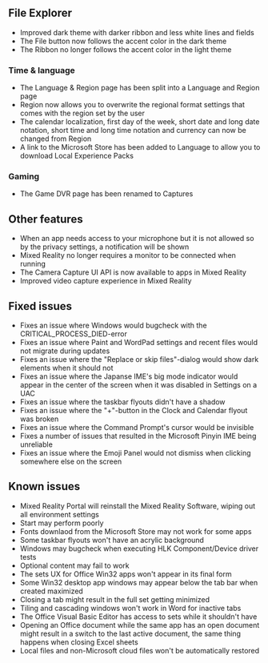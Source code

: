 ## File Explorer
- Improved dark theme with darker ribbon and less white lines and fields
- The File button now follows the accent color in the dark theme
- The Ribbon no longer follows the accent color in the light theme

### Time & language
- The Language & Region page has been split into a Language and Region page
- Region now allows you to overwrite the regional format settings that comes with the region set by the user
- The calendar localization, first day of the week, short date and long date notation, short time and long time notation and currency can now be changed from Region
- A link to the Microsoft Store has been added to Language to allow you to download Local Experience Packs

### Gaming
- The Game DVR page has been renamed to Captures

## Other features
- When an app needs access to your microphone but it is not allowed so by the privacy settings, a notification will be shown
- Mixed Reality no longer requires a monitor to be connected when running
- The Camera Capture UI API is now available to apps in Mixed Reality
- Improved video capture experience in Mixed Reality

## Fixed issues
- Fixes an issue where Windows would bugcheck with the CRITICAL_PROCESS_DIED-error
- Fixes an issue where Paint and WordPad settings and recent files would not migrate during updates
- Fixes an issue where the "Replace or skip files"-dialog would show dark elements when it should not
- Fixes an issue where the Japanse IME's big mode indicator would appear in the center of the screen when it was disabled in Settings on a UAC
- Fixes an issue where the taskbar flyouts didn't have a shadow
- Fixes an issue where the "+"-button in the Clock and Calendar flyout was broken
- Fixes an issue where the Command Prompt's cursor would be invisible
- Fixes a number of issues that resulted in the Microsoft Pinyin IME being unreliable
- Fixes an issue where the Emoji Panel would not dismiss when clicking somewhere else on the screen

## Known issues
- Mixed Reality Portal will reinstall the Mixed Reality Software, wiping out all environment settings
- Start may perform poorly
- Fonts downlaod from the Microsoft Store may not work for some apps
- Some taskbar flyouts won't have an acrylic background
- Windows may bugcheck when executing HLK Component/Device driver tests
- Optional content may fail to work
- The sets UX for Office Win32 apps won't appear in its final form
- Some Win32 desktop app windows may appear below the tab bar when created maximized
- Closing a tab might result in the full set getting minimized
- Tiling and cascading windows won't work in Word for inactive tabs
- The Office Visual Basic Editor has access to sets while it shouldn't have
- Opening an Office document while the same app has an open document might result in a switch to the last active document, the same thing happens when closing Excel sheets
- Local files and non-Microsoft cloud files won't be automatically restored
